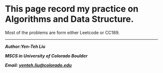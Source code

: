 # This page record my practice on Algorithms and Data Structure.
Most of the problems are form either Leetcode or CC189.

---
***Author:Yen-Teh Liu***

***MSCS in University of Colorado Boulder***

***Email: yenteh.liu@colorado.edu***


